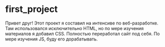 # first_project
Привет друг! Этот проект я составил на интенсиве по веб-разработке.
Там использовался исключительно HTML, но по мере изучения материалов я добавил CSS.
Полностью переработал сайт под себя. По мере изучения JS, буду его дорабатывать.
